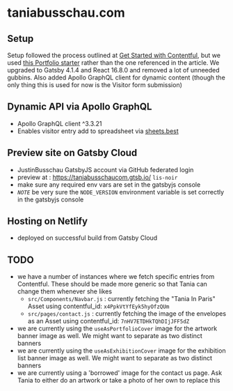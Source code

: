 # taniabusschau.com

## Setup

Setup followed the process outlined at [Get Started with Contentful](https://www.contentful.com/developers/docs/tutorials/general/get-started/#explore-how-the-sample-website-is-built-with-contentful),
but we used [this Portfolio starter](https://github.com/escapemanuele/gatsby-contentful-blog-portfolio) rather than the one referenced in the article.
We upgraded to Gatsby 4.1.4 and React 16.8.0 and removed a lot of unneeded gubbins.
Also added Apollo GraphQL client for dynamic content (though the only thing this is used for now is the Visitor form submission)

## Dynamic API via Apollo GraphQL

- Apollo GraphQL client ^3.3.21
- Enables visitor entry add to spreadsheet via [sheets.best](https://sheets.best/)

## Preview site on Gatsby Cloud

- JustinBusschau GatsbyJS account via GitHub federated login
- preview at : https://taniabusschaucom.gtsb.io/ `lis-noir`
- make sure any required env vars are set in the gatsbyjs console
- _`NOTE`_ be very sure the `NODE_VERSION` environment variable is set correctly in the gatsbyjs console

## Hosting on Netlify

- deployed on successful build from Gatsby Cloud

## TODO

- we have a number of instances where we fetch specific entries from Contentful. These should be made more generic so that Tania can change them whenever she likes
  - `src/Components/Navbar.js` : currently fetching the "Tania In Paris" Asset using contentful_id: `x4PpkVtYfEyk5hyOfzQUm`
  - `src/pages/contact.js` : currently fetching the image of the envelopes as an Asset using contentful_id: `7nHV7ETDHkTQhDIjJFF5dZ`
- we are currently using the `useAsPortfolioCover` image for the artwork banner image as well. We might want to separate as two distinct banners
- we are currently using the `useAsExhibitionCover` image for the exhibition list banner image as well. We might want to separate as two distinct banners
- we are currently using a 'borrowed' image for the contact us page. Ask Tania to either do an artwork or take a photo of her own to replace this
